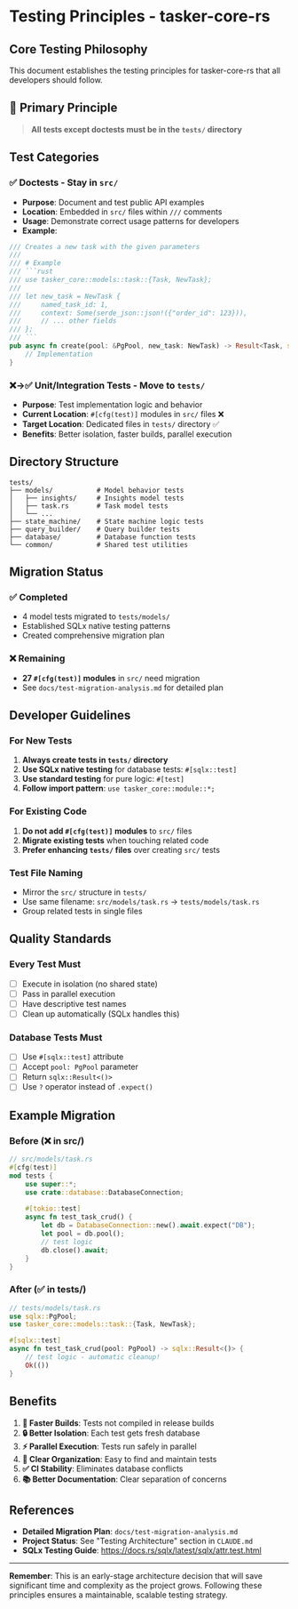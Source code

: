 # Testing Principles - tasker-core-rs

## Core Testing Philosophy

This document establishes the testing principles for tasker-core-rs that all developers should follow.

## 🎯 **Primary Principle**

> **All tests except doctests must be in the `tests/` directory**

## Test Categories

### ✅ **Doctests** - Stay in `src/`
- **Purpose**: Document and test public API examples
- **Location**: Embedded in `src/` files within `///` comments
- **Usage**: Demonstrate correct usage patterns for developers
- **Example**:
```rust
/// Creates a new task with the given parameters
/// 
/// # Example
/// ```rust
/// use tasker_core::models::task::{Task, NewTask};
/// 
/// let new_task = NewTask {
///     named_task_id: 1,
///     context: Some(serde_json::json!({"order_id": 123})),
///     // ... other fields
/// };
/// ```
pub async fn create(pool: &PgPool, new_task: NewTask) -> Result<Task, sqlx::Error> {
    // Implementation
}
```

### ❌→✅ **Unit/Integration Tests** - Move to `tests/`
- **Purpose**: Test implementation logic and behavior
- **Current Location**: `#[cfg(test)]` modules in `src/` files ❌
- **Target Location**: Dedicated files in `tests/` directory ✅
- **Benefits**: Better isolation, faster builds, parallel execution

## Directory Structure

```
tests/
├── models/           # Model behavior tests
│   ├── insights/     # Insights model tests
│   ├── task.rs       # Task model tests
│   └── ...
├── state_machine/    # State machine logic tests
├── query_builder/    # Query builder tests  
├── database/         # Database function tests
└── common/           # Shared test utilities
```

## Migration Status

### ✅ **Completed**
- 4 model tests migrated to `tests/models/`
- Established SQLx native testing patterns
- Created comprehensive migration plan

### ❌ **Remaining** 
- **27 `#[cfg(test)]` modules** in `src/` need migration
- See `docs/test-migration-analysis.md` for detailed plan

## Developer Guidelines

### For New Tests
1. **Always create tests in `tests/` directory**
2. **Use SQLx native testing** for database tests: `#[sqlx::test]`
3. **Use standard testing** for pure logic: `#[test]`
4. **Follow import pattern**: `use tasker_core::module::*;`

### For Existing Code
1. **Do not add `#[cfg(test)]` modules** to `src/` files
2. **Migrate existing tests** when touching related code
3. **Prefer enhancing `tests/` files** over creating `src/` tests

### Test File Naming
- Mirror the `src/` structure in `tests/`
- Use same filename: `src/models/task.rs` → `tests/models/task.rs`
- Group related tests in single files

## Quality Standards

### Every Test Must
- [ ] Execute in isolation (no shared state)
- [ ] Pass in parallel execution
- [ ] Have descriptive test names
- [ ] Clean up automatically (SQLx handles this)

### Database Tests Must
- [ ] Use `#[sqlx::test]` attribute
- [ ] Accept `pool: PgPool` parameter
- [ ] Return `sqlx::Result<()>`
- [ ] Use `?` operator instead of `.expect()`

## Example Migration

### Before (❌ in src/)
```rust
// src/models/task.rs
#[cfg(test)]
mod tests {
    use super::*;
    use crate::database::DatabaseConnection;
    
    #[tokio::test]
    async fn test_task_crud() {
        let db = DatabaseConnection::new().await.expect("DB");
        let pool = db.pool();
        // test logic
        db.close().await;
    }
}
```

### After (✅ in tests/)
```rust
// tests/models/task.rs
use sqlx::PgPool;
use tasker_core::models::task::{Task, NewTask};

#[sqlx::test]
async fn test_task_crud(pool: PgPool) -> sqlx::Result<()> {
    // test logic - automatic cleanup!
    Ok(())
}
```

## Benefits

1. **🚀 Faster Builds**: Tests not compiled in release builds
2. **🔒 Better Isolation**: Each test gets fresh database
3. **⚡ Parallel Execution**: Tests run safely in parallel
4. **🎯 Clear Organization**: Easy to find and maintain tests
5. **✅ CI Stability**: Eliminates database conflicts
6. **📚 Better Documentation**: Clear separation of concerns

## References

- **Detailed Migration Plan**: `docs/test-migration-analysis.md`
- **Project Status**: See "Testing Architecture" section in `CLAUDE.md`
- **SQLx Testing Guide**: https://docs.rs/sqlx/latest/sqlx/attr.test.html

---

**Remember**: This is an early-stage architecture decision that will save significant time and complexity as the project grows. Following these principles ensures a maintainable, scalable testing strategy.